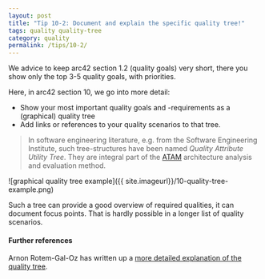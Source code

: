 ```yaml
---
layout: post
title: "Tip 10-2: Document and explain the specific quality tree!"
tags: quality quality-tree
category: quality
permalink: /tips/10-2/
---
```

We advice to keep arc42 section 1.2 (quality goals) very short,
there you show only the top 3-5 quality goals, with priorities.

Here, in arc42 section 10, we go into more detail:

* Show your most important quality goals and -requirements as a (graphical) quality tree
* Add links or references to your quality scenarios to that tree.

>In software engineering literature, e.g. from the Software Engineering Institute,
such tree-structures have been named _Quality Attribute Utility Tree_. They are
integral part of the <a target="_blank" rel="noopener noreferrer nofollow" href="https://www.sei.cmu.edu/architecture/tools/evaluate/atam.cfm">ATAM</a>
architecture analysis and evaluation method.

![graphical quality tree example]({{ site.imageurl}}/10-quality-tree-example.png)

Such a tree can provide a good overview of required qualities, it
can document focus points. That is hardly possible in a longer list of quality scenarios.

#### Further references

Arnon Rotem-Gal-Oz has written up a <a target="_blank" rel="noopener noreferrer nofollow" href="https://arnon.me/2010/05/utility-trees-hatching-quality-attributes/">more detailed explanation of the quality tree</a>.
